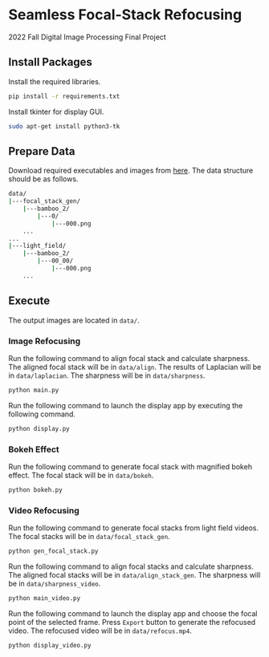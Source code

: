 # Seamless Focal-Stack Refocusing
2022 Fall Digital Image Processing Final Project

## Install Packages
Install the required libraries.
```bash
pip install -r requirements.txt
```
Install tkinter for display GUI.
```bash
sudo apt-get install python3-tk
```

## Prepare Data
Download required executables and images from [here](https://drive.google.com/drive/folders/1GSxM2Dyb1g_fLWesgHhDJqvm94lof-05?usp=sharing).
The data structure should be as follows.
```bash
data/
|---focal_stack_gen/
    |---bamboo_2/
        |---0/
            |---000.png
    ...
...
|---light_field/
    |---bamboo_2/
        |---00_00/
            |---000.png
    ...
```

## Execute
The output images are located in `data/`.

### Image Refocusing

Run the following command to align focal stack and calculate sharpness. The aligned focal stack will be in `data/align`. The results of Laplacian will be in `data/laplacian`. The sharpness will be in `data/sharpness`.
```bash
python main.py
```

Run the following command to launch the display app by executing the following command.
```bash
python display.py
```

### Bokeh Effect

Run the following command to generate focal stack with magnified bokeh effect. The focal stack will be in `data/bokeh`.
```bash
python bokeh.py
```

### Video Refocusing

Run the following command to generate focal stacks from light field videos. The focal stacks will be in `data/focal_stack_gen`.
```bash
python gen_focal_stack.py
```

Run the following command to align focal stacks and calculate sharpness. The aligned focal stacks will be in `data/align_stack_gen`. The sharpness will be in `data/sharpness_video`.
```bash
python main_video.py
```

Run the following command to launch the display app and choose the focal point of the selected frame. Press `Export` button to generate the refocused video. The refocused video will be in `data/refocus.mp4`.
```bash
python display_video.py
```
